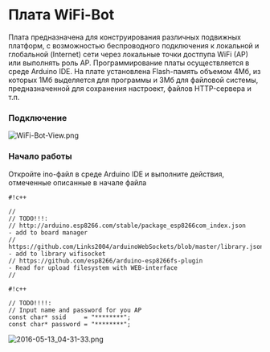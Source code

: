 # Плата WiFi-Bot #

Плата предназначена для конструирования различных подвижных платформ, с возможностью беспроводного подключения к локальной и глобальной (Internet) сети через 
локальные точки достпупа WiFi (AP) или выполнять роль AP. Программирование платы осуществляется в среде Arduino IDE. На плате установлена Flash-память объемом
4Мб, из которых 1Мб выделяется для программы и 3Мб для файловой системы, предназначенной для сохранения настроект, файлов HTTP-сервера и т.п.

### Подключение ###

![WiFi-Bot-View.png](https://bitbucket.org/repo/pkapBE/images/2052293262-WiFi-Bot-View.png)

### Начало работы ###

Откройте ino-файл в среде Arduino IDE и выполните действия, отмеченные  описанные в начале файла 


```
#!c++

// 
// TODO!!!:
// http://arduino.esp8266.com/stable/package_esp8266com_index.json         - add to board manager
// https://github.com/Links2004/arduinoWebSockets/blob/master/library.json - add to library wifisocket
// https://github.com/esp8266/arduino-esp8266fs-plugin                     - Read for upload filesystem with WEB-interface
// 

```

```
#!c++

// TODO!!!!:
// Input name and password for you AP
const char* ssid     = "********";
const char* password = "********";
```

![2016-05-13_04-31-33.png](https://bitbucket.org/repo/pkapBE/images/2119624233-2016-05-13_04-31-33.png)